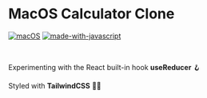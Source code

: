 # MacOS Calculator Clone

[![macOS](https://svgshare.com/i/ZjP.svg)](https://svgshare.com/i/ZjP.svg)
[![made-with-javascript](https://img.shields.io/badge/Made%20with-JavaScript-efe300)](https://www.javascript.com)

<br>

Experimenting with the React built-in hook **useReducer** 🪝

Styled with **TailwindCSS** 🤙🏽
